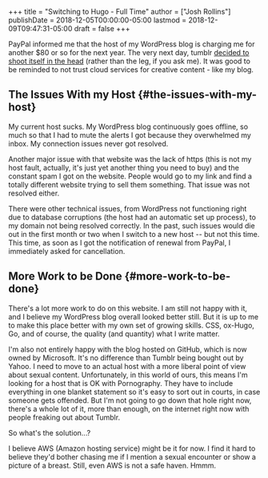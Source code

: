 +++
title = "Switching to Hugo - Full Time"
author = ["Josh Rollins"]
publishDate = 2018-12-05T00:00:00-05:00
lastmod = 2018-12-09T09:47:31-05:00
draft = false
+++

PayPal informed me that the host of my WordPress blog is charging me for another $80 or so for the next year. The very next day, tumblr [decided to shoot itself in the head](https://tumblr.zendesk.com/hc/en-us/articles/231885248-Sensitive-content) (rather than the leg, if you ask me). It was good to be reminded to not trust cloud services for creative content - like my blog.

<!--more-->


## The Issues With my Host {#the-issues-with-my-host}

My current host sucks. My WordPress blog continuously goes offline, so much so that I had to mute the alerts I got because they overwhelmed my inbox. My connection issues never got resolved.

Another major issue with that website was the lack of https (this is not my host fault, actually, it's just yet another thing you need to buy) and the constant spam I got on the website. People would go to my link and find a totally different website trying to sell them something. That issue was not resolved either.

There were other technical issues, from WordPress not functioning right due to database corruptions (the host had an automatic set up process), to my domain not being resolved correctly. In the past, such issues would die out in the first month or two when I switch to a new host -- but not this time. This time, as soon as I got the notification of renewal from PayPal, I immediately asked for cancellation.


## More Work to be Done {#more-work-to-be-done}

There's a lot more work to do on this website. I am still not happy with it, and I believe my WordPress blog overall looked better still. But it is up to me to make this place better with my own set of growing skills. CSS, ox-Hugo, Go, and of course, the quality (and quantity) what I write matter.

I'm also not entirely happy with the blog hosted on GitHub, which is now owned by Microsoft. It's no difference than Tumblr being bought out by Yahoo. I need to move to an actual host with a more liberal point of view about sexual content. Unfortunately, in this world of ours, this means I'm looking for a host that is OK with Pornography. They have to include everything in one blanket statement so it's easy to sort out in courts, in case someone gets offended. But I'm not going to go down that hole right now, there's a whole lot of it, more than enough, on the internet right now with people freaking out about Tumblr.

So what's the solution...?

I believe AWS (Amazon hosting service) might be it for now. I find it hard to believe they'd bother chasing me if I mention a sexual encounter or show a picture of a breast. Still, even AWS is not a safe haven. Hmmm.